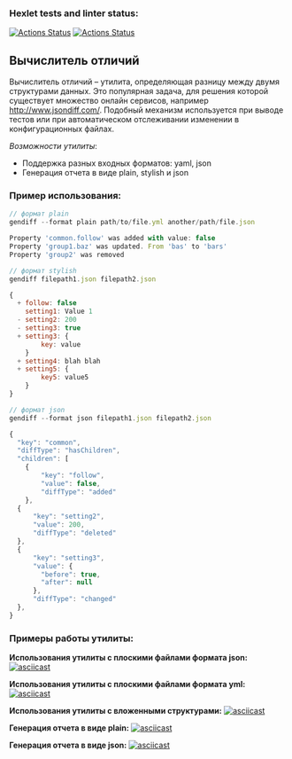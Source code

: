 ### Hexlet tests and linter status:
[![Actions Status](https://github.com/dreamer67570/frontend-project-46/workflows/hexlet-check/badge.svg)](https://github.com/dreamer67570/frontend-project-46/actions)
[![Actions Status](https://github.com/dreamer67570/frontend-project-46/workflows/check/badge.svg)](https://github.com/dreamer67570/frontend-project-46/actions)


## Вычислитель отличий


 Вычислитель отличий – утилита, определяющая разницу между двумя структурами данных. Это популярная задача, для решения которой существует множество онлайн сервисов, например http://www.jsondiff.com/. Подобный механизм используется при выводе тестов или при автоматическом отслеживании изменении в конфигурационных файлах.

*Возможности утилиты*:

- Поддержка разных входных форматов: yaml, json
- Генерация отчета в виде plain, stylish и json


### Пример использования:

```javascript
// формат plain
gendiff --format plain path/to/file.yml another/path/file.json

Property 'common.follow' was added with value: false
Property 'group1.baz' was updated. From 'bas' to 'bars'
Property 'group2' was removed

// формат stylish
gendiff filepath1.json filepath2.json

{
  + follow: false
    setting1: Value 1
  - setting2: 200
  - setting3: true
  + setting3: {
        key: value
    }
  + setting4: blah blah
  + setting5: {
        key5: value5
    }
}

// формат json
gendiff --format json filepath1.json filepath2.json

{
  "key": "common",
  "diffType": "hasСhildren",
  "children": [
    {
        "key": "follow",
        "value": false,
        "diffType": "added"
    },
  {
      "key": "setting2",
      "value": 200,
      "diffType": "deleted"
  },
  {
      "key": "setting3",
      "value": {
        "before": true,
        "after": null
      },
      "diffType": "changed"
  },
}
```


### Примеры работы утилиты:

**Использования утилиты с плоскими файлами формата json:**
[![asciicast](https://asciinema.org/a/KeYP3xTpsZY3VMjLoYLgPpIjQ.svg)](https://asciinema.org/a/KeYP3xTpsZY3VMjLoYLgPpIjQ)


**Использования утилиты с плоскими файлами формата yml:**
[![asciicast](https://asciinema.org/a/chDyfA0X76kjpAw92r1NCjVFv.svg)](https://asciinema.org/a/chDyfA0X76kjpAw92r1NCjVFv)

**Использования утилиты с вложенными структурами:**
[![asciicast](https://asciinema.org/a/jYhQHdTFXHkGCO8soRhcNoCM1.svg)](https://asciinema.org/a/jYhQHdTFXHkGCO8soRhcNoCM1)


**Генерация отчета в виде plain:**
[![asciicast](https://asciinema.org/a/9ruipuRUByKpfobHDyppQpOeE.svg)](https://asciinema.org/a/9ruipuRUByKpfobHDyppQpOeE)

**Генерация отчета в виде json:**
[![asciicast](https://asciinema.org/a/iQgsQ10WpTUcGH5S422YUm1HO.svg)](https://asciinema.org/a/iQgsQ10WpTUcGH5S422YUm1HO)
